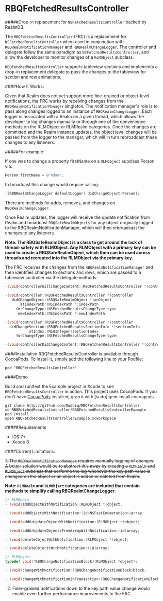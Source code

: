 RBQFetchedResultsController
===========================

#####Drop-in replacement for `NSFetchedResultsController` backed by RealmDB.

The `RBQFetchedResultsController` (FRC) is a replacement for `NSFetchedResultsController` when used in conjunction with `RBQRealmNotificationManager` and `RBQRealmChangeLogger`. The controller and delegate follow the same paradigm as `NSFetchedResultsController`, and allow the developer to monitor changes of a `RLMObject` subclass.

`RBQFetchedResultsController` supports tableview sections and implements a drop-in replacement delegate to pass the changes to the tableview for section and row animations.

####How It Works:

Given that Realm does not yet support more fine-grained or object-level notifications, the FRC works by receiving changes from the `RBQRealmNotificationManager` singleton. The notification manager's role is to pass along changes logged to an instance of `RBQRealmChangeLogger`. Each logger is associated with a Realm on a given thread, which allows the developer to log changes manually or through one of the convenience methods on the RLMObject or RLMRealm categories. Once the changes are committed and the Realm instance updates, the object level changes will be passed from the logger to the manager, which will in turn rebroadcast these changes to any listeners.

#####For example:

If one was to change a property firstName on a `RLMObject` subclass Person via:

```Objective-C
Person.firstName = @"Adam"; 
```

to broadcast this change would require calling: 

```Objective-C
[[RBQRealmChangeLogger defaultLogger] didChangeObject:Person];
```
There are methods for adds, removes, and changes on `RBQRealmChangeLogger`.

Once Realm updates, the logger will receive the update notification from Realm and broadcast `RBQSafeRealmObjects` for any object originally logged to the RBQRealmNotificationManager, which will then rebroadcast the changes to any listeners.

**Note: The RBQSafeRealmObject is a class to get around the lack of thread-safety with RLMObject. Any RLMObject with a primary key can be used to create a RBQSafeRealmObject, which then can be used across threads and recreated into the RLMObject via the primary key.**

The FRC receives the changes from the `RBQRealmNotificationManager` and then identifies changes to sections and rows, which are passed to a tableview controller via the delegate methods:

```Objective-C
-(void)controllerWillChangeContent:(RBQFetchedResultsController *)controller;
 
-(void)controller:(RBQFetchedResultsController *)controller
   didChangeObject:(RBQSafeRealmObject *)anObject
       atIndexPath:(NSIndexPath *)indexPath
     forChangeType:(NSFetchedResultsChangeType)type
      newIndexPath:(NSIndexPath *)newIndexPath;

-(void)controller:(RBQFetchedResultsController *)controller
  didChangeSection:(RBQFetchedResultsSectionInfo *)sectionInfo
           atIndex:(NSUInteger)sectionIndex
     forChangeType:(NSFetchedResultsChangeType)type;

-(void)controllerDidChangeContent:(RBQFetchedResultsController *)controller;
```
####Installation
RBQFetchedResultsController is available through [CocoaPods](http://cocoapods.org). To install
it, simply add the following line to your Podfile:

    pod "RBQFetchedResultsController"

####Demo

Build and run/test the Example project in Xcode to see `RBQFetchedResultsController` in action. This project uses CocoaPods. If you don't have [CocoaPods](http://cocoapods.org/) installed, grab it with [sudo] gem install cocoapods.

```
git clone http://github.com/Roobiq/RBQFetchedResultsController
cd RBQFetchedResultsController/RBQFetchedResultsControllerExample
pod install
open RBQFetchedResultsControllerExample.xcworkspace
```

#####Requirements

* iOS 7+
* Xcode 6

####Current Limitations:

~~1. The `RBQRealmNotificationManager` requires manually logging of changes. A better solution would be to abstract this away by creating a `RLMRealm` and `RLMObject` subclass that performs the log whenever the key path value is changed on the object or an object is added or deleted from Realm.~~

**Note: `RLMRealm` and `RLMObject` categories are included that contain methods to simplify calling RBQRealmChangeLogger:**

```Objective-C
// RLMRealm
- (void)addObjectWithNotification:(RLMObject *)object;

- (void)addObjectsWithNotification:(id<NSFastEnumeration>)array;

- (void)addOrUpdateObjectWithNotification:(RLMObject *)object;

- (void)addOrUpdateObjectsFromArrayWithNotification:(id)array;

- (void)deleteObjectWithNotification:(RLMObject *)object;

- (void)deleteObjectsWithNotification:(id)array;

// RLMObject
typedef void(^RBQChangeNotificationBlock)(RLMObject *object);

- (void)changeWithNotification:(RBQChangeNotificationBlock)block;

- (void)changeWithNotificationInTransaction:(RBQChangeNotificationBlock)block;
```

2. Finer-grained notifications down to the key path value change would enable even further performance improvements to the FRC.
 
